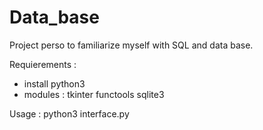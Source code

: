 # Data_base
Project perso to familiarize myself with SQL and data base.

Requierements : 
- install python3
- modules :
        tkinter
        functools
        sqlite3

Usage : python3 interface.py

